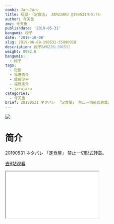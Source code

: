 ```yaml
---
combi: JaruJaru
title: 短剧-「定食店」 JARUJARU @190531ネタパレ
author: 今天鱼
zmz: 今天鱼
publishdate: '2019-05-31'
bangumi: 段子
date: '2019-10-08'
slug: 2019-06-09-190531-55090918
description: 段子&#8226;190531
weight: 8992.0
bangumis:
  - 段子
tags:
  - 短剧
  - 福德秀介
  - 后藤淳平
  - 福徳秀介
  - jarujaru
categories:
  - 今天鱼
brief: 20190531 ネタパレ 「定食屋」 禁止一切形式转载。
---
```

![](https://i.imgur.com/2xJMx3o.jpg)
# 简介  
20190531 ネタパレ
「定食屋」
禁止一切形式转载。  

[去B站观看](https://www.bilibili.com/video/av55090918/)
<div class ="resp-container"><iframe class="testiframe" src="//player.bilibili.com/player.html?aid=55090918"", scrolling="no", allowfullscreen="true" > </iframe></div> 

